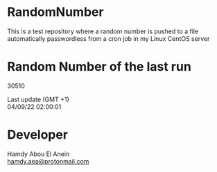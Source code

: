 # RandomNumber    
This is a test repository where a random number is pushed to a file automatically passwordless from a cron job in my Linux CentOS server    
# Random Number of the last run   
30510
      
Last update (GMT +1)    
04/09/22 02:00:01
# Developer    
Hamdy Abou El Anein   
hamdy.aea@protonmail.com
